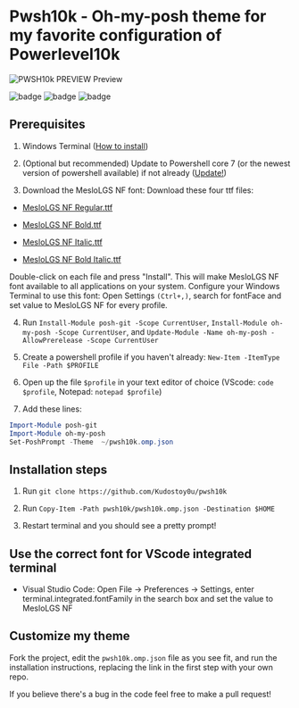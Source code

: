 # Pwsh10k - Oh-my-posh theme for my favorite configuration of Powerlevel10k


![PWSH10k PREVIEW](https://storage.googleapis.com/replit/images/1612640247356_32bc32bef8fece01d93f1565b52abf53.png)<space><space>
Preview
 
![badge](https://img.shields.io/github/issues/Kudostoy0u/pwsh10k)
![badge](https://img.shields.io/github/forks/Kudostoy0u/pwsh10k)
![badge](https://img.shields.io/github/stars/Kudostoy0u/pwsh10k)<space><space>
 
## Prerequisites

1. Windows Terminal ([How to install](https://docs.microsoft.com/en-us/windows/terminal/get-started "Install Windows Terminal"))

2. (Optional but recommended) Update to Powershell core 7 (or the newest version of powershell available) if not already ([Update!](https://docs.microsoft.com/en-us/powershell/scripting/install/migrating-from-windows-powershell-51-to-powershell-7?view=powershell-7.1))

3. Download the MesloLGS NF font:
Download these four ttf files:

* [MesloLGS NF Regular.ttf](https://github.com/romkatv/dotfiles-public/raw/master/.local/share/fonts/NerdFonts/MesloLGS%20NF%20Regular.ttf)

* [MesloLGS NF Bold.ttf](https://github.com/romkatv/dotfiles-public/raw/master/.local/share/fonts/NerdFonts/MesloLGS%20NF%20Bold.ttf)

* [MesloLGS NF Italic.ttf](https://github.com/romkatv/dotfiles-public/raw/master/.local/share/fonts/NerdFonts/MesloLGS%20NF%20Italic.ttf)

* [MesloLGS NF Bold Italic.ttf](https://github.com/romkatv/dotfiles-public/raw/master/.local/share/fonts/NerdFonts/MesloLGS%20NF%20Bold%20Italic.ttf)

Double-click on each file and press "Install". This will make MesloLGS NF font available to all applications on your system. Configure your Windows Terminal to use this font:
Open Settings  `(Ctrl+,)`, search for fontFace and set value to MesloLGS NF for every profile.

4. Run `Install-Module posh-git -Scope CurrentUser`, `Install-Module oh-my-posh -Scope CurrentUser`, and `Update-Module -Name oh-my-posh -AllowPrerelease -Scope CurrentUser`

5. Create a powershell profile if you haven't already: `New-Item -ItemType File -Path $PROFILE`

6. Open up the file `$profile` in your text editor of choice (VScode: `code $profile`, Notepad: `notepad $profile`)

7. Add these lines: 

```powershell
Import-Module posh-git
Import-Module oh-my-posh
Set-PoshPrompt -Theme  ~/pwsh10k.omp.json
```
## Installation steps

1. Run `git clone https://github.com/Kudostoy0u/pwsh10k`


3. Run `Copy-Item -Path pwsh10k/pwsh10k.omp.json -Destination $HOME`

4. Restart terminal and you should see a pretty prompt!

## Use the correct font for VScode integrated terminal

* Visual Studio Code: Open File → Preferences → Settings, enter terminal.integrated.fontFamily in the search box and set the value to MesloLGS NF
 
 ## Customize my theme

Fork the project, edit the `pwsh10k.omp.json` file as you see fit, and run the installation instructions, replacing the link in the first step with your own repo.
 
If you believe there's a bug in the code feel free to make a pull request!
